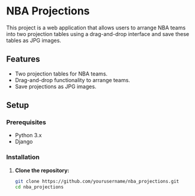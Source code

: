 # NBA Projections

This project is a web application that allows users to arrange NBA teams into two projection tables using a drag-and-drop interface and save these tables as JPG images.

## Features

- Two projection tables for NBA teams.
- Drag-and-drop functionality to arrange teams.
- Save projections as JPG images.

## Setup

### Prerequisites

- Python 3.x
- Django

### Installation

1. **Clone the repository:**
   ```sh
   git clone https://github.com/yourusername/nba_projections.git
   cd nba_projections

